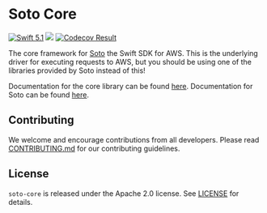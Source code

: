 # Soto Core

[<img src="http://img.shields.io/badge/swift-5.1-brightgreen.svg" alt="Swift 5.1" />](https://swift.org)
[<img src="https://github.com/soto-project/soto-core/workflows/CI/badge.svg" />](https://github.com/soto-project/soto-core/actions)
[<img src="https://codecov.io/gh/soto-project/soto-core/branch/main/graph/badge.svg" alt="Codecov Result" />](https://codecov.io/gh/soto-project/soto-core)

The core framework for [Soto](https://github.com/soto-project/soto) the Swift SDK for AWS. This is the underlying driver for executing requests to AWS, but you should be using one of the libraries provided by Soto instead of this! 

Documentation for the core library can be found [here](https://soto-project.github.io/soto-core). Documentation for Soto can be found [here](https://soto.codes).

## Contributing

We welcome and encourage contributions from all developers. Please read [CONTRIBUTING.md](CONTRIBUTING.md) for our contributing guidelines.

## License

`soto-core` is released under the Apache 2.0 license. See [LICENSE](LICENSE) for details.
